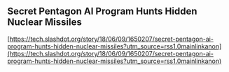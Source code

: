 ## Secret Pentagon AI Program Hunts Hidden Nuclear Missiles
  
  [https://tech.slashdot.org/story/18/06/09/1650207/secret-pentagon-ai-program-hunts-hidden-nuclear-missiles?utm_source=rss1.0mainlinkanon](https://tech.slashdot.org/story/18/06/09/1650207/secret-pentagon-ai-program-hunts-hidden-nuclear-missiles?utm_source=rss1.0mainlinkanon)